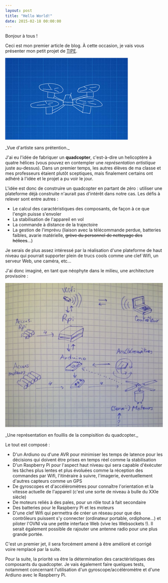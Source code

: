 ```yaml
---
layout: post
title: "Hello World!"
date: 2015-02-18 00:00:00
---
```


Bonjour à tous !

Ceci est mon premier article de blog. À cette occasion, je vais vous présenter mon petit projet de [TIPE](https://fr.wikipedia.org/wiki/Travail_d%27initiative_personnelle_encadr%C3%A9).

![Schéma (très) approximatif et artistique](/img/blog/2015-hello-world/quadcopter-ugly.png)
<p class="text-center">_Vue d'artiste sans prétention._</p>

J'ai eu l'idée de fabriquer un **quadcopter**, c'est-à-dire un helicoptère à quatre hélices (vous pouvez en contempler une _représentation artistique_ juste au-dessus). Dans un premier temps, les autres élèves de ma classe et mes professeurs étaient plutôt sceptiques, mais finalement certains ont adhéré à l'idée et le projet a pu voir le jour.

L'idée est donc de construire un quadcopter en partant de zéro : utiliser une plateforme déjà construite n'aurait pas d'intérêt dans notre cas. Les défis à relever sont entre autres :

* Le calcul des caractéristiques des composants, de façon à ce que l'engin puisse s'envoler
* La stabilisation de l'appareil en vol
* La commande à distance de la trajectoire
* La gestion de l'imprévu (liaison avec la télécommande perdue, batteries faibles, avarie matérielle, ~~grève du personnel de nettoyage des hélices~~...)

Je serais de plus assez intéressé par la réalisation d'une plateforme de haut niveau qui pourrait supporter plein de trucs cools comme une clef Wifi, un serveur Web, une caméra, etc...

J'ai donc imaginé, en tant que néophyte dans le milieu, une architecture provisoire :

![Schéma (un peu moins) approximatif](/img/blog/2015-hello-world/quadcopter-draft.png)
<p class="text-center">_Une représentation en fouillis de la compisition du quadcopter._</p>

Le tout est composé :

* D'un Ardiuno ou d'une AVR pour minimiser les temps de latence pour les décisions qui doivent être prises en temps réel comme la stabilisation
* D'un Raspberry Pi pour l'aspect haut niveau qui sera capable d'éxécuter les tâches plus lentes et plus évoluées comme la réception des commandes par Wifi, l'itinéraire à suivre, l'imagerie, éventuellement d'autres capteurs comme un GPS
* De gyroscopes et d'accéléromètres pour connaître l'orientation et la vitesse actuelle de l'appareil (c'est une sorte de niveau à bulle du XXIe siècle)
* De moteurs reliés à des pales, pour un rôle tout à fait secondaire
* Des batteries pour le Raspberry Pi et les moteurs
* D'une clef Wifi qui permettra de créer un réseau pour que des contrôleurs puissent s'y connecter (ordinateur portable, ordiphone...) et piloter l'OVNI via une petite interface Web (vive les Websockets !). Il serait également possible de rajouter une antenne radio pour une plus grande portée.

C'est un premier jet, il sera forcément amené à être amélioré et corrigé voire remplacé par la suite.

Pour la suite, la priorité va être la détermination des caractéristiques des composants du quadcopter. Je vais également faire quelques tests, notamment concernant l'utilisation d'un gyroscope/accéléromètre et d'une Ardiuno avec le Raspberry Pi.